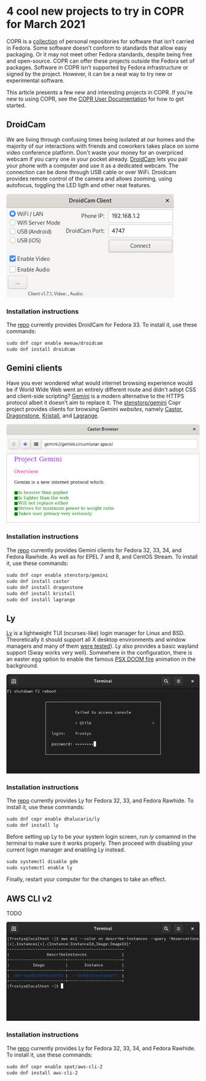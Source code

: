 # 4 cool new projects to try in COPR for March 2021

COPR is a [collection][copr] of personal repositories for software
that isn’t carried in Fedora. Some software doesn’t conform to
standards that allow easy packaging. Or it may not meet other Fedora
standards, despite being free and open-source. COPR can offer these
projects outside the Fedora set of packages. Software in COPR isn’t
supported by Fedora infrastructure or signed by the project. However,
it can be a neat way to try new or experimental software.

This article presents a few new and interesting projects in COPR. If
you’re new to using COPR, see the [COPR User Documentation][copr-docs]
for how to get started.


## DroidCam
We are living through confusing times being isolated at our homes and
the majority of our interactions with friends and coworkers takes
place on some video conference platform. Don't waste your money for an
overpriced webcam if you carry one in your pocket already.
[DroidCam][droidcam] lets you pair your phone with a computer and use
it as a dedicated webcam. The connection can be done through USB cable
or over WiFi. Droidcam provides remote control of the camera and
allows zooming, using autofocus, toggling the LED ligth and other neat
features.

![DroidCam][droidcam-img]

### Installation instructions

The [repo][droidcam-copr] currently provides DroidCam for Fedora 33.
To install it, use these commands:

```
sudo dnf copr enable meeuw/droidcam
sudo dnf install droidcam
```


## Gemini clients
Have you ever wondered what would internet browsing experience would
be if World Wide Web went an entirely different route and didn't adopt
CSS and client-side scripting? [Gemini][gemini] is a modern
alternative to the HTTPS protocol albeit it doesn't aim to replace
it. The [stenstorp/gemini][gemini-copr] Copr project provides clients
for browsing Gemini _websites_, namely [Castor][castor],
[Dragonstone][dragonstone], [Kristall][kristall], and [Lagrange][lagrange].

![Castor][gemini-img]

### Installation instructions

The [repo][gemini-copr] currently provides Gemini clients for Fedora
32, 33, 34, and Fedora Rawhide. As well as for EPEL 7 and 8, and
CentOS Stream. To install it, use these commands:

```
sudo dnf copr enable stenstorp/gemini
sudo dnf install castor
sudo dnf install dragonstone
sudo dnf install kristall
sudo dnf install lagrange
```


## Ly

[Ly][ly] is a lightweight TUI (ncurses-like) login manager for Linux
and BSD. Theoretically it should support all X desktop environments
and window managers and many of them [were tested][ly-support]). Ly
also provides a basic wayland support (Sway works very
well). Somewhere in the configuration, there is an easter egg option
to enable the famous [PSX DOOM fire][psx-doom-fire] animation in the
background.

![Ly][ly-img]

### Installation instructions

The [repo][ly-copr] currently provides Ly for Fedora 32, 33, and
Fedora Rawhide. To install it, use these commands:

```
sudo dnf copr enable dhalucario/ly
sudo dnf install ly
```

Before setting up Ly to be your system login screen, run _ly_ comamnd
in the terminal to make sure it works properly. Then proceed with
disabling your current login manager and enabling Ly instead.

```
sudo systemctl disable gdm
sudo systemctl enable ly
```

Finally, restart your computer for the changes to take an effect.


## AWS CLI v2

TODO

![aws-cli-2][aws-cli-img]

### Installation instructions

The [repo][aws-cli-copr] currently provides Ly for Fedora 32, 33, 34, and
Fedora Rawhide. To install it, use these commands:

```
sudo dnf copr enable spot/aws-cli-2
sudo dnf install aws-cli-2
```





[copr]: https://copr.fedorainfracloud.org/
[copr-docs]: https://docs.pagure.org/copr.copr/user_documentation.html

[droidcam]: https://www.dev47apps.com/
[droidcam-copr]: https://copr.fedorainfracloud.org/coprs/meeuw/droidcam/builds/
[droidcam-img]: img/droidcam.png

[gemini]: https://gemini.circumlunar.space/
[gemini-copr]: https://copr.fedorainfracloud.org/coprs/stenstorp/gemini/
[gemini-img]: img/gemini.png
[castor]: https://git.sr.ht/~julienxx/castor
[dragonstone]: https://gitlab.com/baschdel/dragonstone
[kristall]: https://kristall.random-projects.net/
[lagrange]: https://github.com/skyjake/lagrange

[ly]: https://github.com/nullgemm/ly
[ly-copr]: https://copr.fedorainfracloud.org/coprs/dhalucario/ly/
[ly-img]: img/ly.png
[ly-support]: https://github.com/nullgemm/ly#support
[psx-doom-fire]: https://fabiensanglard.net/doom_fire_psx/index.html

[aws-cli]: https://aws.amazon.com/blogs/developer/aws-cli-v2-is-now-generally-available/
[aws-cli-copr]: https://copr.fedorainfracloud.org/coprs/spot/aws-cli-2/
[aws-cli-img]: img/aws-cli-2.png
